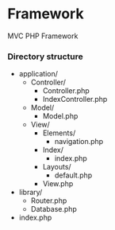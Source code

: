 Framework
=========

MVC PHP Framework

### Directory structure

* application/
	+ Controller/
		* Controller.php
		* IndexController.php
	+ Model/
		+ Model.php
	+ View/
		* Elements/
			+ navigation.php
		* Index/
			+ index.php
		* Layouts/
			+ default.php
		* View.php
* library/
	+ Router.php
	+ Database.php
* index.php